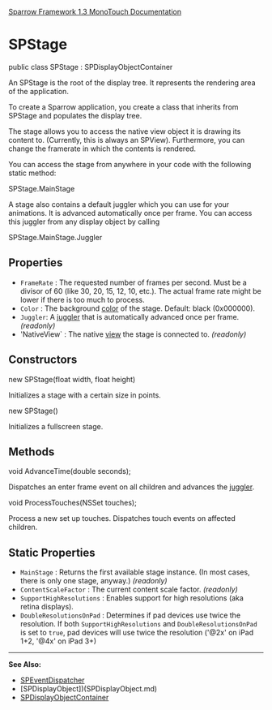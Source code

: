 [Sparrow Framework 1.3 MonoTouch Documentation](../index.md) 
# SPStage

  public class SPStage : SPDisplayObjectContainer
  
An SPStage is the root of the display tree. It represents the rendering area of the application.
 
To create a Sparrow application, you create a class that inherits from SPStage and populates the display tree.
 
The stage allows you to access the native view object it is drawing its content to. (Currently, this is always an SPView). Furthermore, you can change the framerate in which the contents is rendered.
 
You can access the stage from anywhere in your code with the following static method:

  SPStage.MainStage
 
A stage also contains a default juggler which you can use for your animations. It is advanced automatically once per frame. You can access this juggler from any display object by calling
 
  SPStage.MainStage.Juggler

## Properties

 - `FrameRate` : The requested number of frames per second. Must be a divisor of 60 (like 30, 20, 15, 12, 10, etc.). The actual frame rate might be lower if there is too much to process.
 - `Color` : The background [color](SPColor.md) of the stage. Default: black (0x000000).
 - `Juggler`: A [juggler](SPJuggler.md) that is automatically advanced once per frame. *(readonly)*
 - 'NativeView` : The native [view](SPView.md) the stage is connected to. *(readonly)*

## Constructors

  new SPStage(float width, float height)
  
Initializes a stage with a certain size in points.

  new SPStage()
  
Initializes a fullscreen stage.

## Methods

  void AdvanceTime(double seconds);

Dispatches an enter frame event on all children and advances the [juggler](SPJuggler.md).

  void ProcessTouches(NSSet touches);

Process a new set up touches. Dispatches touch events on affected children.

## Static Properties

 - `MainStage` : Returns the first available stage instance. (In most cases, there is only one stage, anyway.) *(readonly)*
 - `ContentScaleFactor` : The current content scale factor. *(readonly)*
 - `SupportHighResolutions` : Enables support for high resolutions (aka retina displays).
 - `DoubleResolutionsOnPad` : Determines if pad devices use twice the resolution. If both `SupportHighResolutions` and `DoubleResolutionsOnPad` is set to `true`, pad devices will use twice the resolution ('@2x' on iPad 1+2, '@4x' on iPad 3+)

---

**See Also:**

 - [SPEventDispatcher](SPEventDispatcher.md)
 - [SPDisplayObject])(SPDisplayObject.md)
 - [SPDisplayObjectContainer](SPDisplayObjectContainer.md)
